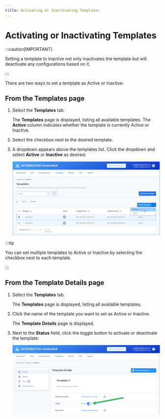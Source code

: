 ```yaml
---
title: Activating or Inactivating Templates
---
```


# Activating or Inactivating Templates

:::caution[IMPORTANT]

Setting a template to Inactive not only inactivates the template but will deactivate any configurations based on it.

:::

There are two ways to set a template as Active or Inactive:

## From the Templates page 

1. Select the **Templates** tab.
 
   The **Templates** page is displayed, listing all available templates. The **Active** column indicates whether the template is currently Active or Inactive.
3. Select the checkbox next to the desired template.
4. A dropdown appears above the templates list. Click the dropdown and select **Active** or **Inactive** as desired:

   ![Template Set Active Inactive](/img/Template-Set-Active-Inactive.png)

:::tip

You can set multiple templates to Active or Inactive by selecting the checkbox next to each template.

:::

## From the Template Details page 

1. Select the **Templates** tab.
 
   The **Templates** page is displayed, listing all available templates.
3. Click the name of the template you want to set as Active or Inactive.
 
   The **Template Details** page is displayed.
5. Next to the **Status** field, click the toggle button to activate or deactivate the template:

   ![Template Set Active Inactive 2](/img/Template-Set-Active-Inactive2.png)
